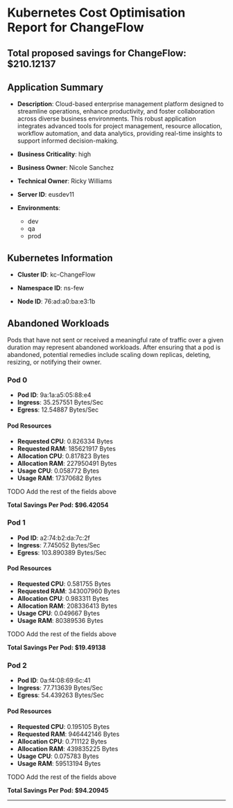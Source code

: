 # Kubernetes Cost Optimisation Report for ChangeFlow

## Total proposed savings for ChangeFlow: $210.12137

## Application Summary

- **Description**: Cloud-based enterprise management platform designed to streamline operations, enhance productivity, and foster collaboration across diverse business environments. This robust application integrates advanced tools for project management, resource allocation, workflow automation, and data analytics, providing real-time insights to support informed decision-making.

- **Business Criticality**: high

- **Business Owner**: Nicole Sanchez

- **Technical Owner**: Ricky Williams

- **Server ID**: eusdev11

- **Environments**: 
	 - dev
	- qa
	- prod

## Kubernetes Information
- **Cluster ID**: kc-ChangeFlow

- **Namespace ID**: ns-few

- **Node ID**: 76:ad:a0:ba:e3:1b

## Abandoned Workloads
Pods that have not sent or received a meaningful rate of traffic over a given duration may represent abandoned workloads. After ensuring that a pod is abandoned, potential remedies include scaling down replicas, deleting, resizing, or notifying their owner.

### Pod 0
- **Pod ID**: 9a:1a:a5:05:88:e4
- **Ingress**: 35.257551 Bytes/Sec
- **Egress**: 12.54887 Bytes/Sec
#### Pod Resources
- **Requested CPU**: 0.826334 Bytes
- **Requested RAM**: 185621917 Bytes
- **Allocation CPU**: 0.817823 Bytes
- **Allocation RAM**: 227950491 Bytes
- **Usage CPU**: 0.058772 Bytes
- **Usage RAM**: 17370682 Bytes




 TODO Add the rest of the fields above


**Total Savings Per Pod: $96.42054**

### Pod 1
- **Pod ID**: a2:74:b2:da:7c:2f
- **Ingress**: 7.745052 Bytes/Sec
- **Egress**: 103.890389 Bytes/Sec
#### Pod Resources
- **Requested CPU**: 0.581755 Bytes
- **Requested RAM**: 343007960 Bytes
- **Allocation CPU**: 0.983311 Bytes
- **Allocation RAM**: 208336413 Bytes
- **Usage CPU**: 0.049667 Bytes
- **Usage RAM**: 80389536 Bytes




 TODO Add the rest of the fields above


**Total Savings Per Pod: $19.49138**

### Pod 2
- **Pod ID**: 0a:f4:08:69:6c:41
- **Ingress**: 77.713639 Bytes/Sec
- **Egress**: 54.439263 Bytes/Sec
#### Pod Resources
- **Requested CPU**: 0.195105 Bytes
- **Requested RAM**: 946442146 Bytes
- **Allocation CPU**: 0.711122 Bytes
- **Allocation RAM**: 439835225 Bytes
- **Usage CPU**: 0.075783 Bytes
- **Usage RAM**: 59513194 Bytes




 TODO Add the rest of the fields above


**Total Savings Per Pod: $94.20945**


---
